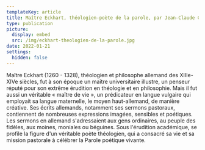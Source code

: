 ```yaml
---
templateKey: article
title: Maître Eckhart, théologien-poète de la parole, par Jean-Claude Chirolet
type: publication
picture:
  display: embed
  src: /img/eckhart-theologien-de-la-parole.jpg
date: 2022-01-21
settings:
  hidden: false
---
```

Maître Eckhart (1260 - 1328), théologien et philosophe allemand des XIIIe-XIVe siècles, fut à son époque un maître universitaire illustre, un penseur réputé pour son extrême érudition en théologie et en philosophie. Mais il fut aussi un véritable « maître de vie », un prédicateur en langue vulgaire qui employait sa langue maternelle, le moyen haut-allemand, de manière créative. Ses écrits allemands, notamment ses sermons pastoraux, contiennent de nombreuses expressions imagées, sensibles et poétiques. Les sermons en allemand s'adressaient aux gens ordinaires, au peuple des fidèles, aux moines, moniales ou béguines. Sous l'érudition académique, se profile la figure d'un véritable poète théologien, qui a consacré sa vie et sa mission pastorale à célébrer la Parole poétique vivante.